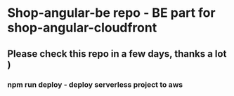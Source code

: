 # Shop-angular-be repo - BE part for shop-angular-cloudfront

## Please check this repo in a few days, thanks a lot )

### npm run deploy - deploy serverless project to aws

